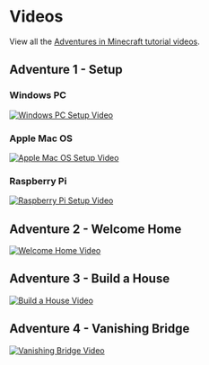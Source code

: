 # Videos

View all the [Adventures in Minecraft tutorial videos](https://www.youtube.com/playlist?list=PLUn7j9lrlkswbiJB9lhpilFDuhsQuJbLO).

## Adventure 1 - Setup

### Windows PC
[![Windows PC Setup Video](https://img.youtube.com/vi/lQB5QLt0gPw/0.jpg)](https://www.youtube.com/watch?v=lQB5QLt0gPw)

### Apple Mac OS
[![Apple Mac OS Setup Video](https://img.youtube.com/vi/S6AKfJHSZTM/0.jpg)](https://www.youtube.com/watch?v=S6AKfJHSZTM)

### Raspberry Pi
[![Raspberry Pi Setup Video](https://img.youtube.com/vi/hLB5ZIb-myA/0.jpg)](https://www.youtube.com/watch?v=hLB5ZIb-myA)

## Adventure 2 - Welcome Home
[![Welcome Home Video](https://img.youtube.com/vi/FW49rH1m6c4/0.jpg)](https://www.youtube.com/watch?v=FW49rH1m6c4)

## Adventure 3 - Build a House
[![Build a House Video](https://img.youtube.com/vi/qX6aS3i-MyI/0.jpg)](https://www.youtube.com/watch?v=qX6aS3i-MyI)

## Adventure 4 - Vanishing Bridge
[![Vanishing Bridge Video](https://img.youtube.com/vi/acdQ5aRGr14/0.jpg)](https://www.youtube.com/watch?v=acdQ5aRGr14)


